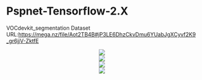 # Pspnet-Tensorflow-2.X
 
VOCdevkit_segmentation Dataset URL:https://mega.nz/file/Aot2TB4B#jP3LE6DhzCkvDmu6YUabJgXCyvf2K9_gr6jjV-ZktfE

<div align="center">
<img src="https://github.com/wade0125/Pspnet-Tensorflow-2.X/blob/main/miou_out/mIoU.png">
</div>


<div align="center">
<img src="https://github.com/wade0125/Pspnet-Tensorflow-2.X/blob/main/miou_out/mPA.png">
</div>

<div align="center">
<img src="https://github.com/wade0125/Pspnet-Tensorflow-2.X/blob/main/miou_out/Recall.png">
</div>



<div align="center">
<img src="https://github.com/wade0125/Pspnet-Tensorflow-2.X/blob/main/miou_out/Precision.png">
</div>